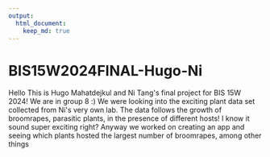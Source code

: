 ```yaml
---
output: 
  html_document: 
    keep_md: true
---
```

# BIS15W2024FINAL-Hugo-Ni

Hello This is Hugo Mahatdejkul and Ni Tang's final project for BIS 15W 2024!
We are in group 8 :)
We were looking into the exciting plant data set collected from Ni's very own lab.
The data follows the growth of broomrapes, parasitic plants, in the presence of different hosts!
I know it sound super exciting right? Anyway we worked on creating an app and seeing which plants hosted the largest number of broomrapes, among other things
